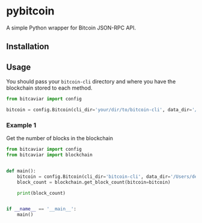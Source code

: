 # pybitcoin 
A simple Python wrapper for Bitcoin JSON-RPC API.

## Installation

## Usage
You should pass your `bitcoin-cli` directory and where you have the blockchain stored to each method.

```python
from bitcaviar import config

bitcoin = config.Bitcoin(cli_dir='your/dir/to/bitcoin-cli', data_dir='/where/is/the/blockchain')
```

### Example 1
Get the number of blocks in the blockchain

```python
from bitcaviar import config
from bitcaviar import blockchain


def main():
    bitcoin = config.Bitcoin(cli_dir='bitcoin-cli', data_dir='/Users/dennis/Bitcoin')
    block_count = blockchain.get_block_count(bitcoin=bitcoin)

    print(block_count)


if __name__ == '__main__':
    main()
```
